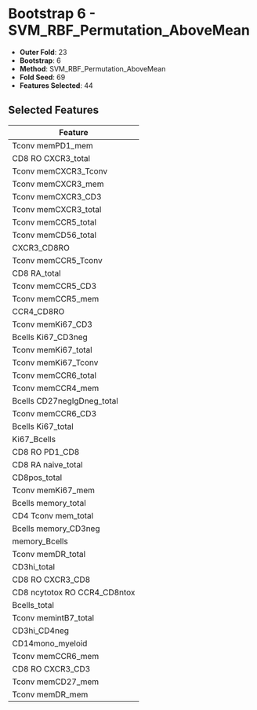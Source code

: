 # Bootstrap 6 - SVM_RBF_Permutation_AboveMean

- **Outer Fold**: 23
- **Bootstrap**: 6
- **Method**: SVM_RBF_Permutation_AboveMean
- **Fold Seed**: 69
- **Features Selected**: 44

## Selected Features

| Feature |
|---------|
| Tconv memPD1_mem |
| CD8 RO CXCR3_total |
| Tconv memCXCR3_Tconv |
| Tconv memCXCR3_mem |
| Tconv memCXCR3_CD3 |
| Tconv memCXCR3_total |
| Tconv memCCR5_total |
| Tconv memCD56_total |
| CXCR3_CD8RO |
| Tconv memCCR5_Tconv |
| CD8 RA_total |
| Tconv memCCR5_CD3 |
| Tconv memCCR5_mem |
| CCR4_CD8RO |
| Tconv memKi67_CD3 |
| Bcells Ki67_CD3neg |
| Tconv memKi67_total |
| Tconv memKi67_Tconv |
| Tconv memCCR6_total |
| Tconv memCCR4_mem |
| Bcells CD27negIgDneg_total |
| Tconv memCCR6_CD3 |
| Bcells Ki67_total |
| Ki67_Bcells |
| CD8 RO PD1_CD8 |
| CD8 RA naive_total |
| CD8pos_total |
| Tconv memKi67_mem |
| Bcells memory_total |
| CD4 Tconv mem_total |
| Bcells memory_CD3neg |
| memory_Bcells |
| Tconv memDR_total |
| CD3hi_total |
| CD8 RO CXCR3_CD8 |
| CD8 ncytotox RO CCR4_CD8ntox |
| Bcells_total |
| Tconv memintB7_total |
| CD3hi_CD4neg |
| CD14mono_myeloid |
| Tconv memCCR6_mem |
| CD8 RO CXCR3_CD3 |
| Tconv memCD27_mem |
| Tconv memDR_mem |
